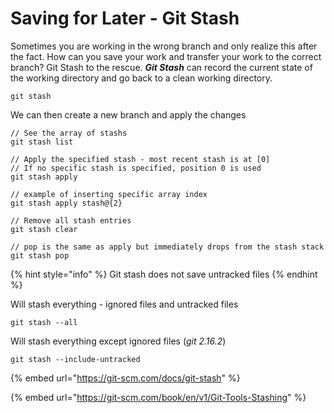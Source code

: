 # Saving for Later - Git Stash

Sometimes you are working in the wrong branch and only realize this after the fact. How can you save your work and transfer your work to the correct branch? Git Stash to the rescue. _**Git Stash**_ can record the current state of the working directory and go back to a clean working directory.

```
git stash
```

We can then create a new branch and apply the changes

```
// See the array of stashs 
git stash list

// Apply the specified stash - most recent stash is at [0]
// If no specific stash is specified, position 0 is used
git stash apply

// example of inserting specific array index
git stash apply stash@{2} 

// Remove all stash entries
git stash clear 

// pop is the same as apply but immediately drops from the stash stack
git stash pop

```

{% hint style="info" %}
Git stash does not save untracked files
{% endhint %}

Will stash everything - ignored files and untracked files

```text
git stash --all
```

Will stash everything except ignored files \(_git 2.16.2_\)

```text
git stash --include-untracked
```

{% embed url="https://git-scm.com/docs/git-stash" %}

{% embed url="https://git-scm.com/book/en/v1/Git-Tools-Stashing" %}

